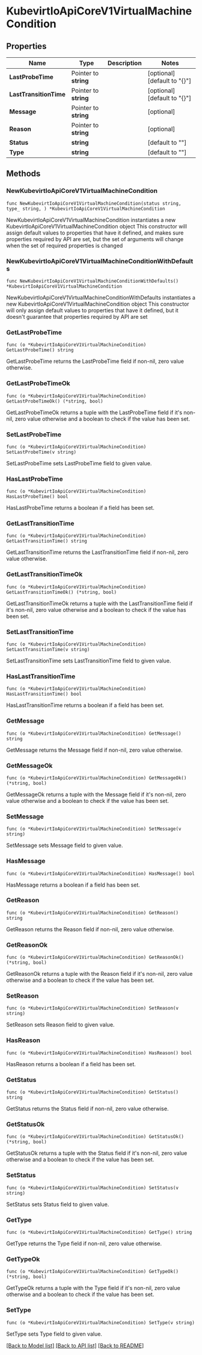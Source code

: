 # KubevirtIoApiCoreV1VirtualMachineCondition

## Properties

Name | Type | Description | Notes
------------ | ------------- | ------------- | -------------
**LastProbeTime** | Pointer to **string** |  | [optional] [default to "{}"]
**LastTransitionTime** | Pointer to **string** |  | [optional] [default to "{}"]
**Message** | Pointer to **string** |  | [optional] 
**Reason** | Pointer to **string** |  | [optional] 
**Status** | **string** |  | [default to ""]
**Type** | **string** |  | [default to ""]

## Methods

### NewKubevirtIoApiCoreV1VirtualMachineCondition

`func NewKubevirtIoApiCoreV1VirtualMachineCondition(status string, type_ string, ) *KubevirtIoApiCoreV1VirtualMachineCondition`

NewKubevirtIoApiCoreV1VirtualMachineCondition instantiates a new KubevirtIoApiCoreV1VirtualMachineCondition object
This constructor will assign default values to properties that have it defined,
and makes sure properties required by API are set, but the set of arguments
will change when the set of required properties is changed

### NewKubevirtIoApiCoreV1VirtualMachineConditionWithDefaults

`func NewKubevirtIoApiCoreV1VirtualMachineConditionWithDefaults() *KubevirtIoApiCoreV1VirtualMachineCondition`

NewKubevirtIoApiCoreV1VirtualMachineConditionWithDefaults instantiates a new KubevirtIoApiCoreV1VirtualMachineCondition object
This constructor will only assign default values to properties that have it defined,
but it doesn't guarantee that properties required by API are set

### GetLastProbeTime

`func (o *KubevirtIoApiCoreV1VirtualMachineCondition) GetLastProbeTime() string`

GetLastProbeTime returns the LastProbeTime field if non-nil, zero value otherwise.

### GetLastProbeTimeOk

`func (o *KubevirtIoApiCoreV1VirtualMachineCondition) GetLastProbeTimeOk() (*string, bool)`

GetLastProbeTimeOk returns a tuple with the LastProbeTime field if it's non-nil, zero value otherwise
and a boolean to check if the value has been set.

### SetLastProbeTime

`func (o *KubevirtIoApiCoreV1VirtualMachineCondition) SetLastProbeTime(v string)`

SetLastProbeTime sets LastProbeTime field to given value.

### HasLastProbeTime

`func (o *KubevirtIoApiCoreV1VirtualMachineCondition) HasLastProbeTime() bool`

HasLastProbeTime returns a boolean if a field has been set.

### GetLastTransitionTime

`func (o *KubevirtIoApiCoreV1VirtualMachineCondition) GetLastTransitionTime() string`

GetLastTransitionTime returns the LastTransitionTime field if non-nil, zero value otherwise.

### GetLastTransitionTimeOk

`func (o *KubevirtIoApiCoreV1VirtualMachineCondition) GetLastTransitionTimeOk() (*string, bool)`

GetLastTransitionTimeOk returns a tuple with the LastTransitionTime field if it's non-nil, zero value otherwise
and a boolean to check if the value has been set.

### SetLastTransitionTime

`func (o *KubevirtIoApiCoreV1VirtualMachineCondition) SetLastTransitionTime(v string)`

SetLastTransitionTime sets LastTransitionTime field to given value.

### HasLastTransitionTime

`func (o *KubevirtIoApiCoreV1VirtualMachineCondition) HasLastTransitionTime() bool`

HasLastTransitionTime returns a boolean if a field has been set.

### GetMessage

`func (o *KubevirtIoApiCoreV1VirtualMachineCondition) GetMessage() string`

GetMessage returns the Message field if non-nil, zero value otherwise.

### GetMessageOk

`func (o *KubevirtIoApiCoreV1VirtualMachineCondition) GetMessageOk() (*string, bool)`

GetMessageOk returns a tuple with the Message field if it's non-nil, zero value otherwise
and a boolean to check if the value has been set.

### SetMessage

`func (o *KubevirtIoApiCoreV1VirtualMachineCondition) SetMessage(v string)`

SetMessage sets Message field to given value.

### HasMessage

`func (o *KubevirtIoApiCoreV1VirtualMachineCondition) HasMessage() bool`

HasMessage returns a boolean if a field has been set.

### GetReason

`func (o *KubevirtIoApiCoreV1VirtualMachineCondition) GetReason() string`

GetReason returns the Reason field if non-nil, zero value otherwise.

### GetReasonOk

`func (o *KubevirtIoApiCoreV1VirtualMachineCondition) GetReasonOk() (*string, bool)`

GetReasonOk returns a tuple with the Reason field if it's non-nil, zero value otherwise
and a boolean to check if the value has been set.

### SetReason

`func (o *KubevirtIoApiCoreV1VirtualMachineCondition) SetReason(v string)`

SetReason sets Reason field to given value.

### HasReason

`func (o *KubevirtIoApiCoreV1VirtualMachineCondition) HasReason() bool`

HasReason returns a boolean if a field has been set.

### GetStatus

`func (o *KubevirtIoApiCoreV1VirtualMachineCondition) GetStatus() string`

GetStatus returns the Status field if non-nil, zero value otherwise.

### GetStatusOk

`func (o *KubevirtIoApiCoreV1VirtualMachineCondition) GetStatusOk() (*string, bool)`

GetStatusOk returns a tuple with the Status field if it's non-nil, zero value otherwise
and a boolean to check if the value has been set.

### SetStatus

`func (o *KubevirtIoApiCoreV1VirtualMachineCondition) SetStatus(v string)`

SetStatus sets Status field to given value.


### GetType

`func (o *KubevirtIoApiCoreV1VirtualMachineCondition) GetType() string`

GetType returns the Type field if non-nil, zero value otherwise.

### GetTypeOk

`func (o *KubevirtIoApiCoreV1VirtualMachineCondition) GetTypeOk() (*string, bool)`

GetTypeOk returns a tuple with the Type field if it's non-nil, zero value otherwise
and a boolean to check if the value has been set.

### SetType

`func (o *KubevirtIoApiCoreV1VirtualMachineCondition) SetType(v string)`

SetType sets Type field to given value.



[[Back to Model list]](../README.md#documentation-for-models) [[Back to API list]](../README.md#documentation-for-api-endpoints) [[Back to README]](../README.md)


